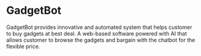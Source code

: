 # GadgetBot
GadgetBot provides innovative and automated system that helps customer to buy gadgets at best deal.
A web-based software powered with AI that allows customer to browse the gadgets and bargain with the chatbot for the flexible price.

